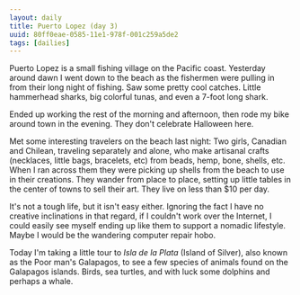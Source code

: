 ```yaml
---
layout: daily
title: Puerto Lopez (day 3)
uuid: 80ff0eae-0585-11e1-978f-001c259a5de2
tags: [dailies]
---
```

Puerto Lopez is a small fishing village on the Pacific coast. Yesterday around
dawn I went down to the beach as the fishermen were pulling in from their long
night of fishing. Saw some pretty cool catches. Little hammerhead sharks, big
colorful tunas, and even a 7-foot long shark.

Ended up working the rest of the morning and afternoon, then rode my bike around town in the evening. They don't celebrate Halloween here.

Met some interesting travelers on the beach last night: Two girls, Canadian and
Chilean, traveling
separately and alone, who make artisanal crafts (necklaces, little bags,
bracelets, etc) from beads, hemp, bone, shells, etc. When I ran across them they were picking up shells from the beach to use in their creations. They wander from place to place, setting up little tables in the center of towns to sell their art. They live on less than $10 per day.

It's not a tough life, but it isn't easy either. Ignoring the fact I have no creative inclinations in that regard, if I couldn't work over the Internet, I could easily see myself ending up like them to support a nomadic lifestyle. Maybe I would be the wandering computer repair hobo.

Today I'm taking a little tour to *Isla de la Plata* (Island of Silver), also
known as the Poor man's Galapagos, to see a few species of animals found on the
Galapagos islands. Birds, sea turtles, and with luck some dolphins and perhaps 
a whale.

